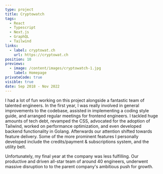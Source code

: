 ```yaml
---
type: project
title: Cryptowatch
tags:
  - React
  - Typescript
  - Next.js
  - GraphQL
  - Tailwind
links:
  - label: cryptowat.ch
    url: https://cryptowat.ch
position: 10
previews:
  - image: /content/images/cryptowatch-1.jpg
    label: Homepage
privateCode: true
visible: true
date: Sep 2018 - Nov 2022
---
```

I had a lot of fun working on this project alongside a fantastic team of talented engineers. In the first year, I was really involved in general improvements to the codebase, assisted in implementing a coding style guide, and arranged regular meetings for frontend engineers. I tackled huge amounts of tech debt, revamped the CSS, advocated for the adoption of Tailwind, worked on performance optimization, and even developed backend functionality in Golang. Afterwards our attention shifted towards feature delivery. Some of the more prominent features I personally developed include the credits/payment & subscriptions system, and the utility belt. 

Unfortunately, my final year at the company was less fulfilling. Our productive and driven all-star team of around 40 engineers, underwent massive disruption to to the parent company's ambitious push for growth.